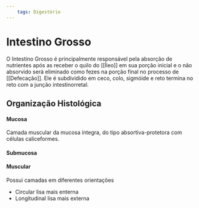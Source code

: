 ```yaml
---
	tags: Digestório
---
```

# Intestino Grosso
O Intestino Grosso é principalmente responsável pela absorção de nutrientes após as receber o quilo do [[Íleo]] em sua porção inicial e o não absorvido será eliminado como fezes na porção final no processo de [[Defecação]]. Ele é subdividido em ceco, colo, sigmóide e reto termina no reto com a junção intestinorretal.
## Organização Histológica
#### Mucosa
Camada muscular da mucosa íntegra, do tipo absortiva-protetora com células caliceformes. 

#### Submucosa

#### Muscular
Possui camadas em diferentes orientações
- Circular lisa mais enterna
- Longitudinal lisa mais externa